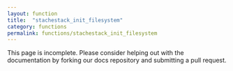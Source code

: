 ```yaml
---
layout: function
title:  "stachestack_init_filesystem"
category: functions
permalink: functions/stachestack_init_filesystem
---
```


This page is incomplete. Please consider helping out with the documentation by forking our docs repository and submitting a pull request.
